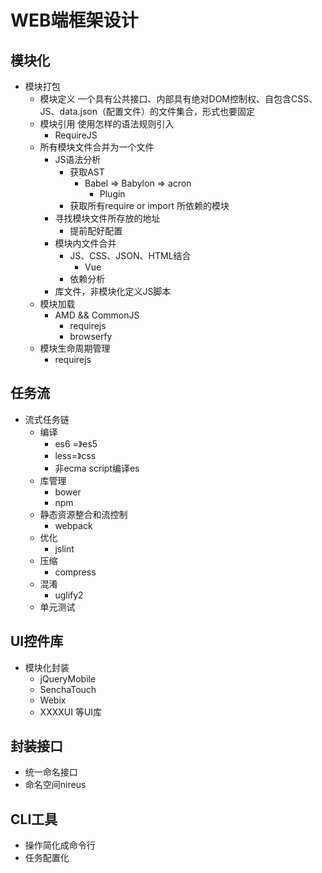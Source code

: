 # WEB端框架设计


## 模块化

 - 模块打包	
	- 模块定义 一个具有公共接口、内部具有绝对DOM控制权、自包含CSS、JS、data.json（配置文件）的文件集合，形式也要固定
	- 模块引用 使用怎样的语法规则引入
		- RequireJS
	- 所有模块文件合并为一个文件
		- JS语法分析
			- 获取AST 
				- Babel => Babylon => acron
					- Plugin 
			- 获取所有require or import 所依赖的模块
		- 寻找模块文件所存放的地址
			- 提前配好配置 
		- 模块内文件合并
			- JS、CSS、JSON、HTML结合 
				- Vue
			- 依赖分析 
		- 库文件，非模块化定义JS脚本     
	- 模块加载 
		- AMD && CommonJS
			- requirejs 
			- browserfy 
	- 模块生命周期管理
		- requirejs

## 任务流
 
- 流式任务链
	- 编译
		- es6 =》es5
		- less=》css
		- 非ecma script编译es
	- 库管理
		- bower 
		- npm 
	- 静态资源整合和流控制
		- webpack
	- 优化
		- jslint
	- 压缩
		- compress
	- 混淆
		- uglify2
	- 单元测试

## UI控件库

- 模块化封装
	- jQueryMobile
	- SenchaTouch
	- Webix
	- XXXXUI 等UI库

## 封装接口

- 统一命名接口
- 命名空间nireus

## CLI工具
- 操作简化成命令行
- 任务配置化
	